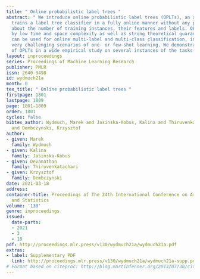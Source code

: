 ```yaml
---
title: " Online probabilistic label trees "
abstract: " We introduce online probabilistic label trees (OPLTs), an algorithm that
  trains a label tree classifier in a fully online manner without any prior knowledge
  about the number of training instances, their features and labels. OPLTs are characterized
  by low time and space complexity as well as strong theoretical guarantees. They
  can be used for online multi-label and multi-class classification, including the
  very challenging scenarios of one- or few-shot learning. We demonstrate the attractiveness
  of OPLTs in a wide empirical study on several instances of the tasks mentioned above. "
layout: inproceedings
series: Proceedings of Machine Learning Research
publisher: PMLR
issn: 2640-3498
id: wydmuch21a
month: 0
tex_title: " Online probabilistic label trees "
firstpage: 1801
lastpage: 1809
page: 1801-1809
order: 1801
cycles: false
bibtex_author: Wydmuch, Marek and Jasinska-Kobus, Kalina and Thiruvenkatachari, Devanathan
  and Dembczynski, Krzysztof
author:
- given: Marek
  family: Wydmuch
- given: Kalina
  family: Jasinska-Kobus
- given: Devanathan
  family: Thiruvenkatachari
- given: Krzysztof
  family: Dembczynski
date: 2021-03-18
address:
container-title: Proceedings of The 24th International Conference on Artificial Intelligence
  and Statistics
volume: '130'
genre: inproceedings
issued:
  date-parts:
  - 2021
  - 3
  - 18
pdf: http://proceedings.mlr.press/v130/wydmuch21a/wydmuch21a.pdf
extras:
- label: Supplementary PDF
  link: http://proceedings.mlr.press/v130/wydmuch21a/wydmuch21a-supp.pdf
# Format based on citeproc: http://blog.martinfenner.org/2013/07/30/citeproc-yaml-for-bibliographies/
---
```

